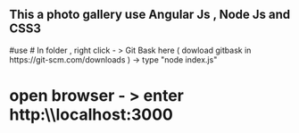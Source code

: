 <h2> This a photo gallery use Angular Js , Node Js and CSS3</h2>
#use
# In folder , right click - > Git Bask here ( dowload gitbask in https://git-scm.com/downloads ) -> type "node index.js" 

# open browser - > enter http:\\\localhost:3000




